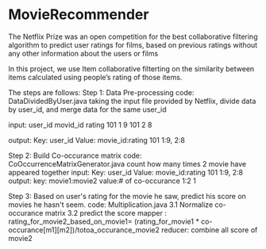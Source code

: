 # MovieRecommender
The Netflix Prize was an open competition for the best collaborative filtering algorithm to predict user ratings for films, based on previous ratings without any other information about the users or films

In this project, we use Item collaborative filterting on the similarity between items calculated using people’s rating of those items.


The steps are follows:
Step 1: Data Pre-processing
code: DataDividedByUser.java
taking the input file provided by Netflix, divide data by user_id, and merge data for the same user_id

input:
user_id movid_id rating
101     1         9
101     2         8

output:
Key: user_id    Value: movie_id:rating
      101                1:9, 2:8 

Step 2: Build Co-occurance matrix 
code: CoOccurrenceMatrixGenerator.java
count how many times 2 movie have appeared together 
input:
Key: user_id    Value: movie_id:rating
      101                1:9, 2:8 
output:
key: movie1:movie2  value:# of co-occurance
          1:2               1
         
Step 3: Based on user's rating for the movie he saw, predict his score on movies he hasn't seem.
code: Multiplication.java
3.1 Normalize co-occurance matrix
3.2 predict the score
mapper : rating_for_movie2_based_on_movie1=  (rating_for_movie1 * co-occurance[m1][m2])/totoa_occurance_movie2
reducer: combine all score of movie2 



